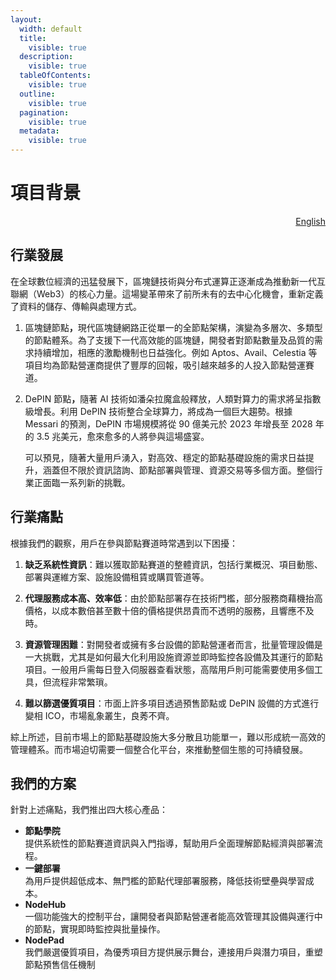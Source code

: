```yaml
---
layout:
  width: default
  title:
    visible: true
  description:
    visible: true
  tableOfContents:
    visible: true
  outline:
    visible: true
  pagination:
    visible: true
  metadata:
    visible: true
---
```


# 項目背景

<p align="right"><a href="https://docs.node-x.xyz/en/about-node-x/project-background">English</a></p>

## **行業發展**

在全球數位經濟的迅猛發展下，區塊鏈技術與分布式運算正逐漸成為推動新一代互聯網（Web3）的核心力量。這場變革帶來了前所未有的去中心化機會，重新定義了資料的儲存、傳輸與處理方式。

1. 區塊鏈節&#x9EDE;**，**&#x73FE;代區塊鏈網路正從單一的全節點架構，演變為多層次、多類型的節點體系。為了支援下一代高效能的區塊鏈，開發者對節點數量及品質的需求持續增加，相應的激勵機制也日益強化。例如 Aptos、Avail、Celestia 等項目均為節點營運商提供了豐厚的回報，吸引越來越多的人投入節點營運賽道。
2.  DePIN 節&#x9EDE;**，**&#x96A8;著 AI 技術如潘朵拉魔盒般釋放，人類對算力的需求將呈指數級增長。利用 DePIN 技術整合全球算力，將成為一個巨大趨勢。根據 Messari 的預測，DePIN 市場規模將從 90 億美元於 2023 年增長至 2028 年的 3.5 兆美元，愈來愈多的人將參與這場盛宴。

    可以預見，隨著大量用戶湧入，對高效、穩定的節點基礎設施的需求日益提升，涵蓋但不限於資訊諮詢、節點部署與管理、資源交易等多個方面。整個行業正面臨一系列新的挑戰。

## **行業痛點**

根據我們的觀察，用戶在參與節點賽道時常遇到以下困擾：

1. **缺乏系統性資訊**：難以獲取節點賽道的整體資訊，包括行業概況、項目動態、部署與運維方案、設施設備租賃或購買管道等。
2. **代理服務成本高、效率低**：由於節點部署存在技術門檻，部分服務商藉機抬高價格，以成本數倍甚至數十倍的價格提供昂貴而不透明的服務，且響應不及時。
3.  **資源管理困難**：對開發者或擁有多台設備的節點營運者而言，批量管理設備是一大挑戰，尤其是如何最大化利用設施資源並即時監控各設備及其運行的節點項目。一般用戶需每日登入伺服器查看狀態，高階用戶則可能需要使用多個工具，但流程非常繁瑣。


4. **難以篩選優質項目**：市面上許多項目透過預售節點或 DePIN 設備的方式進行變相 ICO，市場亂象叢生，良莠不齊。

綜上所述，目前市場上的節點基礎設施大多分散且功能單一，難以形成統一高效的管理體系。而市場迫切需要一個整合化平台，來推動整個生態的可持續發展。

## **我們的方案**

針對上述痛點，我們推出四大核心產品：

* **節點學院**\
  提供系統性的節點賽道資訊與入門指導，幫助用戶全面理解節點經濟與部署流程。
* **一鍵部署**\
  為用戶提供超低成本、無門檻的節點代理部署服務，降低技術壁壘與學習成本。
* **NodeHub**\
  一個功能強大的控制平台，讓開發者與節點營運者能高效管理其設備與運行中的節點，實現即時監控與批量操作。
* **NodePad**\
  我們嚴選優質項目，為優秀項目方提供展示舞台，連接用戶與潛力項目，重塑節點預售信任機制





